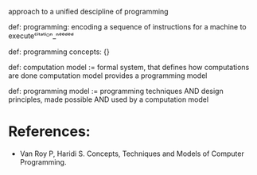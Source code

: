 approach to a unified  descipline of programming

def: programming: encoding a sequence of instructions for a machine to executeᶜⁱᵗᵃᵗⁱᴼⁿ_ⁿᵉᵉᵈᵉᵈ

def: programming concepts: {}

def: computation model := formal system, that defines how computations are done
        computation model provides a programming model

def: programming model := programming techniques AND design principles,
                            made possible AND used by a computation model

# References:
* Van Roy P, Haridi S. Concepts, Techniques and Models of Computer Programming.
            
   
